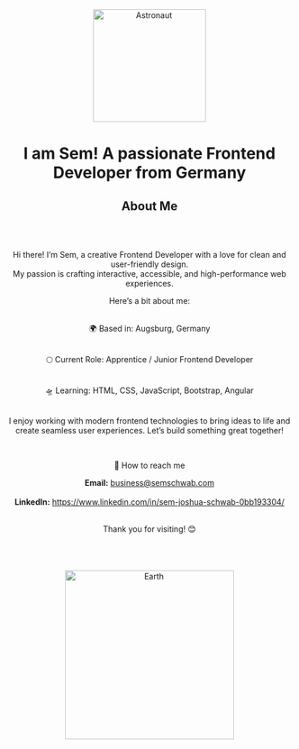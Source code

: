 <!-- README.md -->


<div align="center">
  <img src="https://github.com/user-attachments/assets/4ef852fd-1709-4382-b5fa-e7b513534200" alt="Astronaut" width="200">


  <h1 align="center">I am Sem! A passionate Frontend Developer from Germany</h1>


  <h2> About Me </h2> <br><br>
  
  <p> Hi there! I’m Sem, a creative Frontend Developer with a love for clean and user-friendly design. <br>
  My passion is crafting interactive, accessible, and high-performance web experiences. 
    
  Here’s a bit about me: <br> <br>
  
  🌍 Based in: 
  Augsburg, Germany <br> <br>
  
  🌕 Current Role: 
  Apprentice / Junior Frontend Developer <br> <br>
  
  🛸 Learning: 
  HTML, CSS, JavaScript, Bootstrap, Angular <br> <br>
  
  I enjoy working with modern frontend technologies to bring ideas to life and create seamless user experiences. Let’s build something great together! </p> <br>
  
  
  
  🚀 How to reach me
  
  **Email:** business@semschwab.com <br><br>
  **LinkedIn:** https://www.linkedin.com/in/sem-joshua-schwab-0bb193304/ <br><br>
  
  
  
  Thank you for visiting! 😊 <br><br> <br><br>


  <img src="https://github.com/user-attachments/assets/6b237765-bb26-4f15-9ee7-7d102482cd1d" alt="Earth" width="300">
</div>


<!--
**sem720/sem720** is a ✨ _special_ ✨ repository because its `README.md` (this file) appears on your GitHub profile.

Here are some ideas to get you started:

- 🔭 I’m currently working on ...
- 🌱 I’m currently learning ...
- 👯 I’m looking to collaborate on ...
- 🤔 I’m looking for help with ...
- 💬 Ask me about ...
- 📫 How to reach me: ...
- 😄 Pronouns: ...
- ⚡ Fun fact: ...
-->
